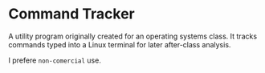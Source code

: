 # Command Tracker

A utility program originally created for an operating systems class. It tracks commands typed into a Linux terminal for later after-class analysis.

I prefere `non-comercial` use.